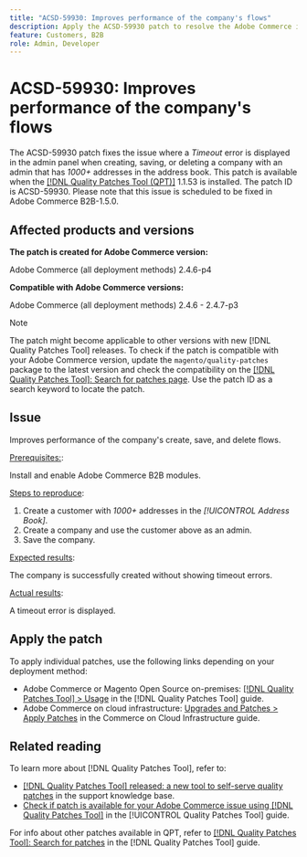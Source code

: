```yaml
---
title: "ACSD-59930: Improves performance of the company's flows"
description: Apply the ACSD-59930 patch to resolve the Adobe Commerce issue where a *Timeout* error is displayed in the admin panel when creating, saving, or deleting a company with an admin that has *1000+* addresses in the address book.
feature: Customers, B2B
role: Admin, Developer
---
```

# ACSD-59930: Improves performance of the company's flows

The ACSD-59930 patch fixes the issue where a *Timeout* error is displayed in the admin panel when creating, saving, or deleting a company with an admin that has *1000+* addresses in the address book. This patch is available when the [[!DNL Quality Patches Tool (QPT)]](https://experienceleague.adobe.com/en/docs/commerce-knowledge-base/kb/announcements/commerce-announcements/magento-quality-patches-released-new-tool-to-self-serve-quality-patches) 1.1.53 is installed. The patch ID is ACSD-59930. Please note that this issue is scheduled to be fixed in Adobe Commerce B2B-1.5.0.

## Affected products and versions

**The patch is created for Adobe Commerce version:**

Adobe Commerce (all deployment methods) 2.4.6-p4

**Compatible with Adobe Commerce versions:**

Adobe Commerce (all deployment methods) 2.4.6 - 2.4.7-p3

>[!NOTE]
>
>The patch might become applicable to other versions with new [!DNL Quality Patches Tool] releases. To check if the patch is compatible with your Adobe Commerce version, update the `magento/quality-patches` package to the latest version and check the compatibility on the [[!DNL Quality Patches Tool]: Search for patches page](https://experienceleague.adobe.com/tools/commerce-quality-patches/index.html). Use the patch ID as a search keyword to locate the patch.

## Issue

Improves performance of the company's create, save, and delete flows.

<u>Prerequisites:</u>:

Install and enable Adobe Commerce B2B modules.

<u>Steps to reproduce</u>:

1. Create a customer with *1000+* addresses in the *[!UICONTROL Address Book]*.
1. Create a company and use the customer above as an admin.
1. Save the company.

<u>Expected results</u>:

The company is successfully created without showing timeout errors.

<u>Actual results</u>:

A timeout error is displayed.

## Apply the patch

To apply individual patches, use the following links depending on your deployment method:

* Adobe Commerce or Magento Open Source on-premises: [[!DNL Quality Patches Tool] > Usage](/help/tools/quality-patches-tool/usage.md) in the [!DNL Quality Patches Tool] guide.
* Adobe Commerce on cloud infrastructure: [Upgrades and Patches > Apply Patches](https://experienceleague.adobe.com/docs/commerce-cloud-service/user-guide/develop/upgrade/apply-patches.html) in the Commerce on Cloud Infrastructure guide.

## Related reading

To learn more about [!DNL Quality Patches Tool], refer to:

* [[!DNL Quality Patches Tool] released: a new tool to self-serve quality patches](https://experienceleague.adobe.com/en/docs/commerce-knowledge-base/kb/announcements/commerce-announcements/magento-quality-patches-released-new-tool-to-self-serve-quality-patches) in the support knowledge base.
* [Check if patch is available for your Adobe Commerce issue using [!DNL Quality Patches Tool]](/help/tools/quality-patches-tool/patches-available-in-qpt/check-patch-for-magento-issue-with-magento-quality-patches.md) in the [!UICONTROL Quality Patches Tool] guide.


For info about other patches available in QPT, refer to [[!DNL Quality Patches Tool]: Search for patches](https://experienceleague.adobe.com/tools/commerce-quality-patches/index.html) in the [!DNL Quality Patches Tool] guide.